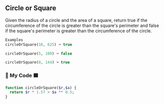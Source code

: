## Circle or Square

Given the radius of a circle and the area of a square, return true if the circumference of the circle is greater than the square's perimeter and false if the square's perimeter is greater than the circumference of the circle.
```php
Examples
circleOrSquare(16, 625) ➞ true

circleOrSquare(5, 100) ➞ false

circleOrSquare(8, 144) ➞ true
```
### 🔵  My Code  🟦
```php
function circleOrSquare($r,$a) {
  return $r * 1.57 > $a ** 0.5;
}	
```
